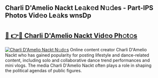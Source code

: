 ## Charli D'Amelio Nackt Le𝚊k𝚎d N𝚞𝚍es - Part-IPS Photos Vid𝚎o Le𝚊ks wnsDp

# <h2><a href="http://fb4894.evod.top/?m=Charli+D%27Amelio+Nackt">🔗 👉🔴 Charli D'Amelio Nackt Vid𝚎o Ph𝚘t𝚘s</a></h2>

[![Charli D'Amelio Nackt N𝚞d𝚎s](https://i.imgur.com/8V9OHl7.gif)](http://fb4894.evod.top/?m=Charli+D%27Amelio+Nackt)
Online content creator Charli D'Amelio Nackt who has gained popularity for posting lifestyle and dance-related content, including solo and collaborative dance trend performances and mini vlogs. The media Charli D'Amelio Nackt often plays a role in shaping the political agendas of public figures. 
